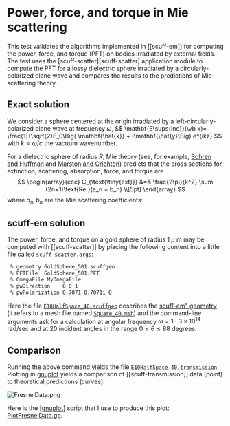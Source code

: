 # Power, force, and torque in Mie scattering

This test validates the algorithms implemented in
[[scuff-em]] for computing the power, force, and torque (PFT)
on bodies irradiated by external fields. The test 
uses the 
[<span class="SC">scuff-scatter</span>][scuff-scatter] application module
to compute the PFT for a lossy dielectric sphere
irradiated by a circularly-polarized plane wave
and compares the results to the predictions of 
Mie scattering theory.

## Exact solution

We consider a sphere centered at the origin irradiated by
a left-circularly-polarized plane wave at frequency $\omega$,
$$ \mathbf{E\sups{inc}}(\vb x)=
    \frac{1}{\sqrt{2}E_0\Big( \mathbf{\hat{x}} + i\mathbf{\hat{y}\Big)
    e^{ikz}
$$
with $k=\omega/c$ the vacuum wavenumber.

For a dielectric sphere of radius $R$, Mie theory
(see, for example,
[Bohren and Huffman][BohrenHuffman] and
[Marston and Crichton][MarstonCrichton]) predicts that
the cross sections for extinction, scattering, absorption,
force, and torque are
$$ \begin{array}{ccc}
  C_{\text{\tiny{ext}}}
  &=&
 \frac{2\pi}{k^2} \sum (2n+1)\text{Re }(a_n + b_n)
 \\[5pt]
 \end{array}
$$
where $a_n, b_n$ are the Mie scattering coefficients:

## <span class="SC">scuff-em</span> solution

The power, force, and torque on a gold sphere of radius
1 $\mu$ m may be computed with [[scuff-scatter]] by placing the 
following content into a little file called `scuff-scatter.args`:

````bash
 % geometry GoldSphere_501.scuffgeo
 % PFTFile  GoldSphere_501.PFT
 % OmegaFile MyOmegaFile
 % pwDirection    0 0 1
 % pwPolarization 0.7071 0.7071i 0
````

Here the file
[`E10HalfSpace_40.scuffgeo`](E10HalfSpace_40.scuffgeo)
describes the [<span class="SC">scuff-em"</span> geometry][scuffEMGeometries] 
(it refers to a mesh file named
[`Square_40.msh`](Square_40.msh)) 
and the command-line arguments ask for a calculation at 
angular frequency $\omega=1\cdot 3\times 10^{14}$ rad/sec
and at 20 incident angles in the range $0\le \theta\le 88$ degrees.

## Comparison

Running the above command yields the file
[`E10HalfSpace_40.transmission`](E10HalfSpace_40.transmission).
Plotting in [<span class="SC">gnuplot</sc>][gnuplot] yields 
a comparison of [[scuff-transmission]] data (point) to 
theoretical predictions (curves):

![FresnelData.png](FresnelData.png)

Here is the [[gnuplot]] script that I use to produce this 
plot: [PlotFresnelData.gp](PlotFresnelData.gp).

[scuffScatter]:               ../../applications/scuff-scatter/index.md
[scuffEMGeometries]:          ../../reference/Geometries.md
[scuffEMTransformations]:     ../../reference/Transformations.md
[scuffEMMaterials]:           ../../reference/Materials.md
[scuffEMInstallation]:        ../../reference/Installation.md
[EmigPaper]:                  http://journals.aps.org/prl/abstract/10.1103/PhysRevLett.99.170403
[gnuplot]:                    https://www.gnuplot.info
[BohrenHuffman]:              http://onlinelibrary.wiley.com/book/10.1002/9783527618156
[MarstonCrichton]:            http://journals.aps.org/pra/abstract/10.1103/PhysRevA.30.2508
